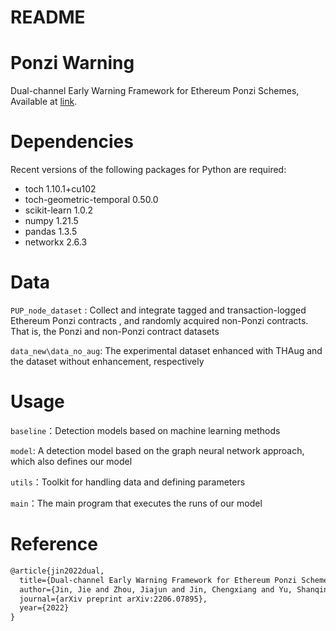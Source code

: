# README

# Ponzi Warning

Dual-channel Early Warning Framework for Ethereum Ponzi Schemes, Available at [link](https://arxiv.org/pdf/2206.07895.pdf).

# Dependencies

Recent versions of the following packages for Python are required:

- toch 1.10.1+cu102
- toch-geometric-temporal 0.50.0
- scikit-learn 1.0.2
- numpy 1.21.5
- pandas 1.3.5
- networkx 2.6.3

# Data

`PUP_node_dataset` : Collect and integrate tagged and transaction-logged Ethereum Ponzi contracts , and randomly acquired non-Ponzi contracts. That is, the Ponzi and non-Ponzi contract datasets

`data_new\data_no_aug`: The experimental dataset enhanced with THAug and the dataset without enhancement, respectively

# Usage

`baseline`：Detection models based on machine learning methods

`model`: A detection model based on the graph neural network approach, which also defines our model

`utils`：Toolkit for handling data and defining parameters

`main`：The main program that executes the runs of our model

# Reference

```markdown
@article{jin2022dual,
  title={Dual-channel Early Warning Framework for Ethereum Ponzi Schemes},
  author={Jin, Jie and Zhou, Jiajun and Jin, Chengxiang and Yu, Shanqing and Zheng, Ziwan and Xuan, Qi},
  journal={arXiv preprint arXiv:2206.07895},
  year={2022}
}
```
